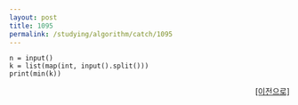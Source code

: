 ```yaml
---
layout: post
title: 1095
permalink: /studying/algorithm/catch/1095
---
```


```
n = input()
k = list(map(int, input().split()))
print(min(k))

```
  
    
    
<div style="text-align: right"> <a href = 'https://namhyo01.github.io/studying/algorithm/catch'> [이전으로] </a> </div>
